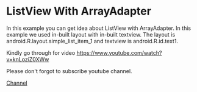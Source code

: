 # ListView With ArrayAdapter
In this example you can get idea about ListView with ArrayAdapter.
In this example we used in-built layout with in-built textview. The layout is android.R.layout.simple_list_item_1
and textview is android.R.id.text1.

Kindly go through for video
https://www.youtube.com/watch?v=knLoziZ0XWw

Please don't forgot to subscribe youtube channel.

[Channel](https://www.youtube.com/channel/UCA5HRmlkT7bqbO56EIlT0UQ)

